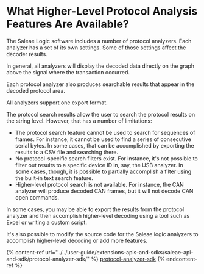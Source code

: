 # What Higher-Level Protocol Analysis Features Are Available?

The Saleae Logic software includes a number of protocol analyzers. Each analyzer has a set of its own settings. Some of those settings affect the decoder results.

In general, all analyzers will display the decoded data directly on the graph above the signal where the transaction occurred.

Each protocol analyzer also produces searchable results that appear in the decoded protocol area.

All analyzers support one export format.

The protocol search results allow the user to search the protocol results on the string level. However, that has a number of limitations:

* The protocol search feature cannot be used to search for sequences of frames. For instance, it cannot be used to find a series of consecutive serial bytes. In some cases, that can be accomplished by exporting the results to a CSV file and searching there.
* No protocol-specific search filters exist. For instance, it's not possible to filter out results to a specific device ID in, say, the USB analyzer. In some cases, though, it is possible to partially accomplish a filter using the built-in text search feature.
* Higher-level protocol search is not available. For instance, the CAN analyzer will produce decoded CAN frames, but it will not decode CAN open commands.

In some cases, you may be able to export the results from the protocol analyzer and then accomplish higher-level decoding using a tool such as Excel or writing a custom script.

It's also possible to modify the source code for the Saleae logic analyzers to accomplish higher-level decoding or add more features.

{% content-ref url="../../user-guide/extensions-apis-and-sdks/saleae-api-and-sdk/protocol-analyzer-sdk/" %}
[protocol-analyzer-sdk](../../user-guide/extensions-apis-and-sdks/saleae-api-and-sdk/protocol-analyzer-sdk/)
{% endcontent-ref %}

